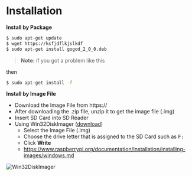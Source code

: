 Installation
===================



**Install by Package**

```bash
$ sudo apt-get update
$ wget https://ksfjdflkjslkdf
$ sudo apt-get install gogod_2_0_0.deb
```

> **Note:** if you got a problem like this

then
```bash
$ sudo apt-get install -f
```

**Install by Image File**

 - Download the Image File from https://
 - After downloading the .zip file, unzip it to get the image file (.img)
 - Insert SD Card into SD Reader
 - Using  Win32DiskImager  ([download](https://sourceforge.net/projects/win32diskimager/)) 
	 - Select the Image File (.img) 
	 - Choose the drive letter that is assigned to the SD Card such as <kbd>F:</kbd>
	 - Click **Write**
	 - https://www.raspberrypi.org/documentation/installation/installing-images/windows.md
	 
![Win32DiskImager](https://git.learninginventions.org/gogo/gogod/raw/master/docs/images/installation/win32diskimager.png)